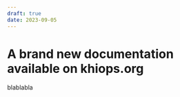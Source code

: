 ```yaml
---
draft: true 
date: 2023-09-05
---
```

# A brand new documentation available on khiops.org

blablabla 
<!-- more -->